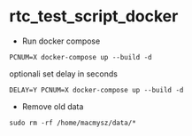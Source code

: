 # rtc_test_script_docker



* Run docker compose
```
PCNUM=X docker-compose up --build -d
```

optionali set delay in seconds
```
DELAY=Y PCNUM=X docker-compose up --build -d
```

* Remove old data
```
sudo rm -rf /home/macmysz/data/*
```